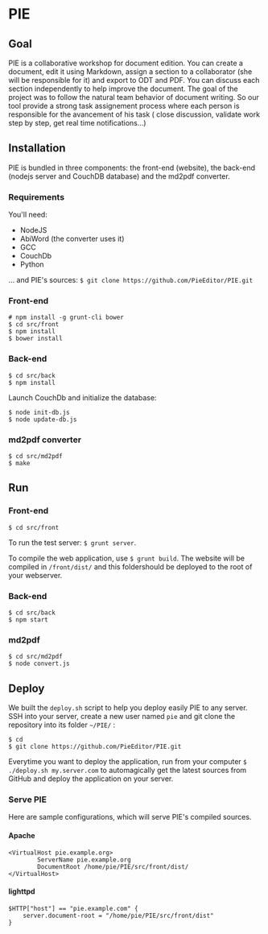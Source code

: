 # PIE

## Goal
PIE is a collaborative workshop for document edition. You can create a document, edit it using Markdown, assign a section to a collaborator (she will be responsible for it) and export to ODT and PDF. You can discuss each section independently to help improve the document. The goal of the project was to follow the natural team behavior of document writing. So our tool provide a strong task assignement process where each person is responsible for the avancement of his task ( close discussion, validate work step by step, get real time notifications...)

## Installation

PIE is bundled in three components: the front-end (website), the back-end (nodejs server and CouchDB database) and the md2pdf converter.

### Requirements

You'll need:

* NodeJS
* AbiWord (the converter uses it)
* GCC
* CouchDb
* Python

... and PIE's sources: `$ git clone https://github.com/PieEditor/PIE.git`

### Front-end

```
# npm install -g grunt-cli bower
$ cd src/front
$ npm install
$ bower install
```

### Back-end
```
$ cd src/back
$ npm install
```

Launch CouchDb and initialize the database:

```
$ node init-db.js
$ node update-db.js
```

### md2pdf converter
```
$ cd src/md2pdf
$ make
```

## Run

### Front-end

```
$ cd src/front
```

To run the test server: `$ grunt server`.

To compile the web application, use `$ grunt build`. The website will be compiled in `/front/dist/` and this foldershould be deployed to the root of your webserver.

### Back-end
```
$ cd src/back
$ npm start
```

### md2pdf
```
$ cd src/md2pdf
$ node convert.js
```

## Deploy
We built the `deploy.sh` script to help you deploy easily PIE to any server. SSH into your server, create a new user named `pie` and git clone the repository into its folder `~/PIE/` :

```
$ cd
$ git clone https://github.com/PieEditor/PIE.git
```

Everytime you want to deploy the application, run from your computer  `$ ./deploy.sh my.server.com` to automagically get the latest sources from GitHub and deploy the application on your server.

### Serve PIE

Here are sample configurations, which will serve PIE's compiled sources.

#### Apache

```
<VirtualHost pie.example.org>
        ServerName pie.example.org
        DocumentRoot /home/pie/PIE/src/front/dist/
</VirtualHost>
```

#### lighttpd

```
$HTTP["host"] == "pie.example.com" {
	server.document-root = "/home/pie/PIE/src/front/dist"
}
```
